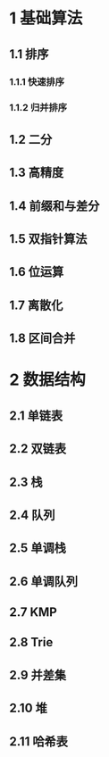 # 1 基础算法

## 1.1 排序

### 1.1.1 快速排序

### 1.1.2 归并排序



## 1.2 二分

## 1.3 高精度

## 1.4 前缀和与差分

## 1.5 双指针算法

## 1.6 位运算

## 1.7 离散化

## 1.8 区间合并



# 2 数据结构

## 2.1 单链表

## 2.2 双链表

## 2.3 栈

## 2.4 队列

## 2.5 单调栈

## 2.6 单调队列

## 2.7 KMP

## 2.8 Trie

## 2.9 并差集

## 2.10 堆

## 2.11 哈希表